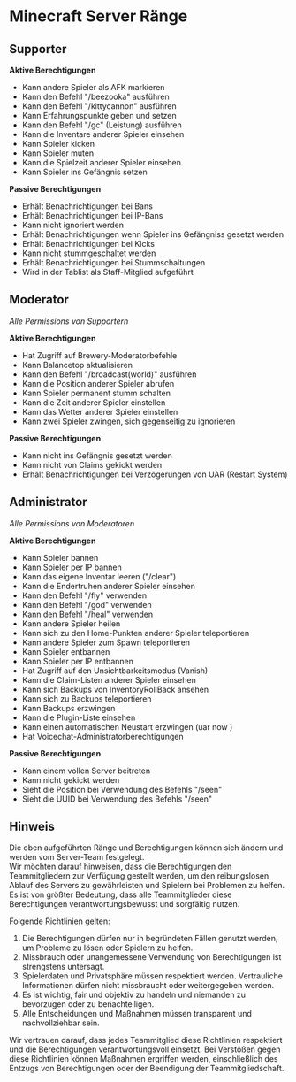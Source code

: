 # Minecraft Server Ränge

## Supporter

**Aktive Berechtigungen**
- Kann andere Spieler als AFK markieren
- Kann den Befehl "/beezooka" ausführen
- Kann den Befehl "/kittycannon" ausführen
- Kann Erfahrungspunkte geben und setzen
- Kann den Befehl "/gc" (Leistung) ausführen
- Kann die Inventare anderer Spieler einsehen
- Kann Spieler kicken
- Kann Spieler muten
- Kann die Spielzeit anderer Spieler einsehen
- Kann Spieler ins Gefängnis setzen

**Passive Berechtigungen**
- Erhält Benachrichtigungen bei Bans
- Erhält Benachrichtigungen bei IP-Bans
- Kann nicht ignoriert werden
- Erhält Benachrichtigungen wenn Spieler ins Gefängniss gesetzt werden
- Erhält Benachrichtigungen bei Kicks
- Kann nicht stummgeschaltet werden
- Erhält Benachrichtigungen bei Stummschaltungen
- Wird in der Tablist als Staff-Mitglied aufgeführt

## Moderator
*Alle Permissions von Supportern*

**Aktive Berechtigungen**
- Hat Zugriff auf Brewery-Moderatorbefehle
- Kann Balancetop aktualisieren
- Kann den Befehl "/broadcast(world)" ausführen
- Kann die Position anderer Spieler abrufen
- Kann Spieler permanent stumm schalten
- Kann die Zeit anderer Spieler einstellen
- Kann das Wetter anderer Spieler einstellen
- Kann zwei Spieler zwingen, sich gegenseitig zu ignorieren

**Passive Berechtigungen**
- Kann nicht ins Gefängnis gesetzt werden
- Kann nicht von Claims gekickt werden
- Erhält Benachrichtigungen bei Verzögerungen von UAR (Restart System)

## Administrator
*Alle Permissions von Moderatoren*

**Aktive Berechtigungen**
- Kann Spieler bannen
- Kann Spieler per IP bannen
- Kann das eigene Inventar leeren ("/clear")
- Kann die Endertruhen anderer Spieler einsehen
- Kann den Befehl "/fly" verwenden
- Kann den Befehl "/god" verwenden
- Kann den Befehl "/heal" verwenden
- Kann andere Spieler heilen
- Kann sich zu den Home-Punkten anderer Spieler teleportieren
- Kann andere Spieler zum Spawn teleportieren
- Kann Spieler entbannen
- Kann Spieler per IP entbannen
- Hat Zugriff auf den Unsichtbarkeitsmodus (Vanish)
- Kann die Claim-Listen anderer Spieler einsehen
- Kann sich Backups von InventoryRollBack ansehen
- Kann sich zu Backups teleportieren
- Kann Backups erzwingen
- Kann die Plugin-Liste einsehen
- Kann einen automatischen Neustart erzwingen (uar now <Sekunden>)
- Hat Voicechat-Administratorberechtigungen

**Passive Berechtigungen**
- Kann einem vollen Server beitreten
- Kann nicht gekickt werden
- Sieht die Position bei Verwendung des Befehls "/seen"
- Sieht die UUID bei Verwendung des Befehls "/seen"

## Hinweis
Die oben aufgeführten Ränge und Berechtigungen können sich ändern und werden vom Server-Team festgelegt.  
Wir möchten darauf hinweisen, dass die Berechtigungen den Teammitgliedern zur Verfügung gestellt werden, um den reibungslosen Ablauf des Servers zu gewährleisten und Spielern bei Problemen zu helfen. 
Es ist von größter Bedeutung, dass alle Teammitglieder diese Berechtigungen verantwortungsbewusst und sorgfältig nutzen.  

Folgende Richtlinien gelten:
1. Die Berechtigungen dürfen nur in begründeten Fällen genutzt werden, um Probleme zu lösen oder Spielern zu helfen.
2. Missbrauch oder unangemessene Verwendung von Berechtigungen ist strengstens untersagt.
3. Spielerdaten und Privatsphäre müssen respektiert werden. Vertrauliche Informationen dürfen nicht missbraucht oder weitergegeben werden.
4. Es ist wichtig, fair und objektiv zu handeln und niemanden zu bevorzugen oder zu benachteiligen.
5. Alle Entscheidungen und Maßnahmen müssen transparent und nachvollziehbar sein.

Wir vertrauen darauf, dass jedes Teammitglied diese Richtlinien respektiert und die Berechtigungen verantwortungsvoll einsetzt. 
Bei Verstößen gegen diese Richtlinien können Maßnahmen ergriffen werden, einschließlich des Entzugs von Berechtigungen oder der Beendigung der Teammitgliedschaft.
